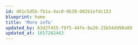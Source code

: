 ```yaml
---
id: d01c5d5b-fb1a-4ac0-9b30-082b1efdc153
blueprint: home
title: 'More info'
updated_by: 63d2f455-f9f5-44fe-8a26-25b54dd98a09
updated_at: 1657282463
---
```

